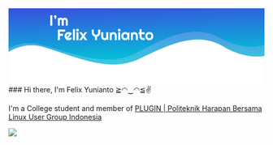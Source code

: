 <img src="./assets/img/banner.png?raw=true">
### Hi there, I'm Felix Yunianto ≧◠‿◠≦✌

 I'm a College student and member of [PLUGIN | Politeknik Harapan Bersama Linux User Group Indonesia](https://github.com/plugintegal)



<img src="https://github-readme-stats.anuraghazra1.vercel.app/api/top-langs/?username=felixyunianto&layout=compact&theme=gruvbox" />

